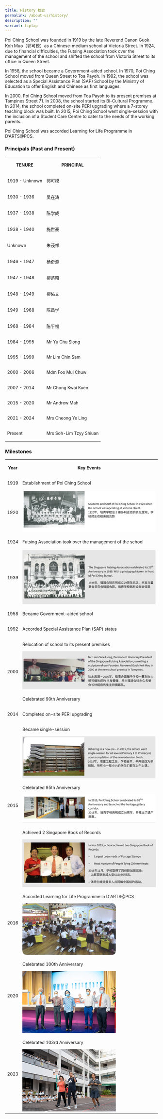 ```yaml
---
title: History 校史
permalink: /about-us/history/
description: ""
variant: tiptap
---
```

<p>Poi Ching School was founded in 1919 by the late Reverend Canon Guok Koh
Muo（郭可模）as a Chinese-medium school at Victoria Street. In 1924, due to
financial difficulties, the Futsing Association took over the management
of the school and shifted the school from Victoria Street to its office
in Queen Street.</p>
<p>In 1958, the school became a Government-aided school. In 1970, Poi Ching
School moved from Queen Street to Toa Payoh. In 1992, the school was selected
as a Special Assistance Plan (SAP) School by the Ministry of Education
to offer English and Chinese as first languages.</p>
<p>In 2000, Poi Ching School moved from Toa Payoh to its present premises
at Tampines Street 71. In 2008, the school started its Bi-Cultural Programme.
In 2014, the school completed on-site PERI upgrading where a 7-storey teaching
block was built. In 2015, Poi Ching School went single-session with the
inclusion of a Student Care Centre to cater to the needs of the working
parents.</p>
<p>Poi Ching School was accorded Learning for Life Programme in D’ARTS@PCS.</p>
<h3><strong>Principals (Past and Present)</strong></h3>
<table style="minWidth: 50px">
<colgroup>
<col>
<col>
</colgroup>
<tbody>
<tr>
<th rowspan="1" colspan="1">
<p><strong>TENURE</strong>
</p>
</th>
<th rowspan="1" colspan="1">
<p><strong>PRINCIPAL</strong>
</p>
</th>
</tr>
<tr>
<td rowspan="1" colspan="1">
<p>1919 - Unknown</p>
</td>
<td rowspan="1" colspan="1">
<p>郭可模</p>
</td>
</tr>
<tr>
<td rowspan="1" colspan="1">
<p>1930 - 1936</p>
</td>
<td rowspan="1" colspan="1">
<p>吴在涛</p>
</td>
</tr>
<tr>
<td rowspan="1" colspan="1">
<p>1937 - 1938</p>
</td>
<td rowspan="1" colspan="1">
<p>陈学成</p>
</td>
</tr>
<tr>
<td rowspan="1" colspan="1">
<p>1938 - 1940</p>
</td>
<td rowspan="1" colspan="1">
<p>施世豪</p>
</td>
</tr>
<tr>
<td rowspan="1" colspan="1">
<p>Unknown</p>
</td>
<td rowspan="1" colspan="1">
<p>朱茂祥</p>
</td>
</tr>
<tr>
<td rowspan="1" colspan="1">
<p>1946 - 1947</p>
</td>
<td rowspan="1" colspan="1">
<p>杨奇源</p>
</td>
</tr>
<tr>
<td rowspan="1" colspan="1">
<p>1947 - 1948</p>
</td>
<td rowspan="1" colspan="1">
<p>柳遹昭</p>
</td>
</tr>
<tr>
<td rowspan="1" colspan="1">
<p>1948 - 1949</p>
</td>
<td rowspan="1" colspan="1">
<p>柳佑文</p>
</td>
</tr>
<tr>
<td rowspan="1" colspan="1">
<p>1949 - 1968</p>
</td>
<td rowspan="1" colspan="1">
<p>陈昌学</p>
</td>
</tr>
<tr>
<td rowspan="1" colspan="1">
<p>1968 - 1984</p>
</td>
<td rowspan="1" colspan="1">
<p>陈平福</p>
</td>
</tr>
<tr>
<td rowspan="1" colspan="1">
<p>1984 - 1995</p>
</td>
<td rowspan="1" colspan="1">
<p>Mr Yu Chu Siong</p>
</td>
</tr>
<tr>
<td rowspan="1" colspan="1">
<p>1995 - 1999</p>
</td>
<td rowspan="1" colspan="1">
<p>Mr Lim Chin Sam</p>
</td>
</tr>
<tr>
<td rowspan="1" colspan="1">
<p>2000 - 2006</p>
</td>
<td rowspan="1" colspan="1">
<p>Mdm Foo Mui Chuw</p>
</td>
</tr>
<tr>
<td rowspan="1" colspan="1">
<p>2007 - 2014</p>
</td>
<td rowspan="1" colspan="1">
<p>Mr Chong Kwai Kuen</p>
</td>
</tr>
<tr>
<td rowspan="1" colspan="1">
<p>2015 - 2020</p>
</td>
<td rowspan="1" colspan="1">
<p>Mr Andrew Mah</p>
</td>
</tr>
<tr>
<td rowspan="1" colspan="1">
<p>2021 - 2024</p>
</td>
<td rowspan="1" colspan="1">
<p>Mrs Cheong Ye Ling</p>
</td>
</tr>
<tr>
<td rowspan="1" colspan="1">
<p>Present</p>
</td>
<td rowspan="1" colspan="1">
<p>Mrs Soh-Lim Tzyy Shiuan</p>
</td>
</tr>
</tbody>
</table>
<h3>Milestones</h3>
<table style="minWidth: 50px">
<colgroup>
<col>
<col>
</colgroup>
<tbody>
<tr>
<th rowspan="1" colspan="1">
<p>Year</p>
</th>
<th rowspan="1" colspan="1">
<p>Key Events</p>
</th>
</tr>
<tr>
<td rowspan="1" colspan="1">
<p>1919</p>
</td>
<td rowspan="1" colspan="1">
<p>Establishment of Poi Ching School</p>
</td>
</tr>
<tr>
<td rowspan="1" colspan="1">
<p>1920</p>
</td>
<td rowspan="1" colspan="1">
<div class="isomer-image-wrapper">
<img style="width:100%" height="auto" width="100%" src="/images/history1.png">
</div>
</td>
</tr>
<tr>
<td rowspan="1" colspan="1">
<p>1924</p>
</td>
<td rowspan="1" colspan="1">
<p>Futsing Association took over the management of the school</p>
</td>
</tr>
<tr>
<td rowspan="1" colspan="1">
<p>1939</p>
</td>
<td rowspan="1" colspan="1">
<div class="isomer-image-wrapper">
<img style="width:100%" height="auto" width="100%" src="/images/history2.png">
</div>
</td>
</tr>
<tr>
<td rowspan="1" colspan="1">
<p>1958</p>
</td>
<td rowspan="1" colspan="1">
<p>Became Government-aided school</p>
</td>
</tr>
<tr>
<td rowspan="1" colspan="1">
<p>1992</p>
</td>
<td rowspan="1" colspan="1">
<p>Accorded Special Assistance Plan (SAP) status</p>
</td>
</tr>
<tr>
<td rowspan="2" colspan="1">
<p>2000</p>
</td>
<td rowspan="1" colspan="1">
<p>Relocation of school to its present premises
<br>
</p>
<div class="isomer-image-wrapper">
<img style="width:100%" height="auto" width="100%" src="/images/history3.png">
</div>
</td>
</tr>
<tr>
<td rowspan="1" colspan="1">
<p>Celebrated 90th Anniversary</p>
</td>
</tr>
<tr>
<td rowspan="1" colspan="1">
<p>2014</p>
</td>
<td rowspan="1" colspan="1">
<p>Completed on-site PERI upgrading</p>
</td>
</tr>
<tr>
<td rowspan="3" colspan="1">
<p>2015</p>
</td>
<td rowspan="1" colspan="1">
<p>Became single-session
<br>
</p>
<div class="isomer-image-wrapper">
<img style="width:100%" height="auto" width="100%" src="/images/history5.png">
</div>
</td>
</tr>
<tr>
<td rowspan="1" colspan="1">
<p>Celebrated 95th Anniversary
<br>
</p>
<div class="isomer-image-wrapper">
<img style="width:100%" height="auto" width="100%" src="/images/history6.png">
</div>
</td>
</tr>
<tr>
<td rowspan="1" colspan="1">
<p>Achieved 2 Singapore Book of Records
<br>
</p>
<div class="isomer-image-wrapper">
<img style="width:100%" height="auto" width="100%" src="/images/history7.png">
</div>
</td>
</tr>
<tr>
<td rowspan="1" colspan="1">
<p>2016</p>
</td>
<td rowspan="1" colspan="1">
<p>Accorded Learning for Life Programme in D'ARTS@PCS
<br>
</p>
<div class="isomer-image-wrapper">
<img style="width:70%" height="auto" width="100%" src="/images/History_2016_D_Arts_for_website.png">
</div>
</td>
</tr>
<tr>
<td rowspan="1" colspan="1">
<p>2020</p>
</td>
<td rowspan="1" colspan="1">
<p>Celebrated 100th Anniversary
<br>
</p>
<div class="isomer-image-wrapper">
<img style="width:70%" height="auto" width="100%" src="/images/50495008012_d6f9a20e6c_k.jpg">
</div>
</td>
</tr>
<tr>
<td rowspan="1" colspan="1">
<p>2023</p>
</td>
<td rowspan="1" colspan="1">
<p>Celebrated 103rd Anniversary
<br>
</p>
<div class="isomer-image-wrapper">
<img style="width:70%" height="auto" width="100%" src="/images/53245699329_55658d1fc2_o.jpg">
</div>
</td>
</tr>
</tbody>
</table>
<p></p>